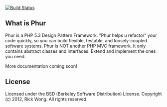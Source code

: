 [![Build Status](https://secure.travis-ci.org/RickWong/Phur.png)](http://travis-ci.org/RickWong/Phur)

What is Phur
---------------------------------------

Phur is a PHP 5.3 Design Pattern Framework. "Phur helps u refactor" your code quickly, so you can build flexible,
testable, and loosely-coupled software systems. Phur is NOT another PHP MVC framework. It only contains abstract 
classes and interfaces. Extend and implement the ones you need.

More documentation coming soon!

License
-------

Licensed under the BSD (Berkeley Software Distribution) License.
Copyright (c) 2012, Rick Wong. All rights reserved.
